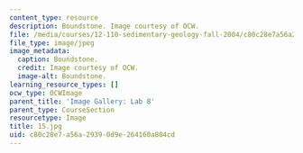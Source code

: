 ```yaml
---
content_type: resource
description: Boundstone. Image courtesy of OCW.
file: /media/courses/12-110-sedimentary-geology-fall-2004/c80c28e7a56a29390d9e264160a804cd_15.jpg
file_type: image/jpeg
image_metadata:
  caption: Boundstone.
  credit: Image courtesy of OCW.
  image-alt: Boundstone.
learning_resource_types: []
ocw_type: OCWImage
parent_title: 'Image Gallery: Lab 8'
parent_type: CourseSection
resourcetype: Image
title: 15.jpg
uid: c80c28e7-a56a-2939-0d9e-264160a804cd
---
```

